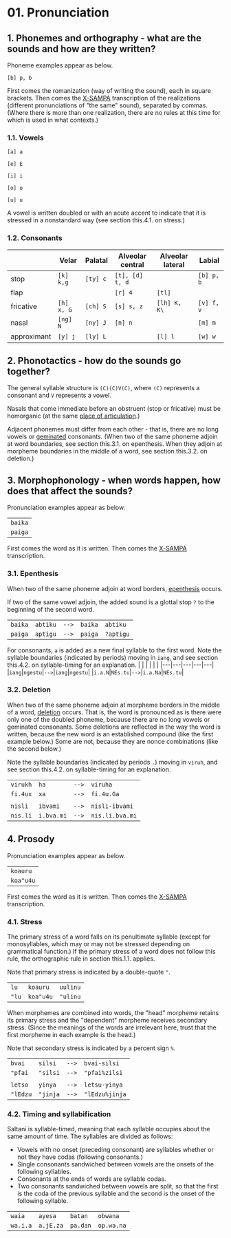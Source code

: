 # 01. Pronunciation

## 1. Phonemes and orthography - what are the sounds and how are they written?

Phoneme examples appear as below.

```[b] p, b```

First comes the romanization (way of writing the sound), each in square brackets.
Then comes the [X-SAMPA](https://en.wikipedia.org/wiki/X-SAMPA) transcription
of the realizations (different pronunciations of "the same" sound), separated by
commas. (Where there is more than one realization, there are no rules at this time
for which is used in what contexts.)

### 1.1. Vowels

```[a] a```

```[e] E```

```[i] i```

```[o] o```

```[u] u```

A vowel is written doubled or with an acute accent to indicate that it is stressed in
a nonstandard way (see section this.4.1. on stress.)

### 1.2. Consonants

| | Velar | Palatal | Alveolar central | Alveolar lateral | Labial |
|---|---|---|---|---|---|
| stop | ```[k] k,g``` | ```[ty] c``` | ```[t], [d] t, d``` | | ```[b] p, b``` |
| flap | | | ```[r] 4``` | ```[tl]``` | |
| fricative | ```[h] x, G``` | ```[ch] S``` | ```[s] s, z``` | ```[lh] K, K\ ``` | ```[v] f, v``` |
| nasal | ```[ng] N``` | ```[ny] J``` | ```[n] n``` | | ```[m] m``` |
| approximant | ```[y] j``` | ```[ly] L``` | | ```[l] l``` | ```[w] w``` |

## 2. Phonotactics - how do the sounds go together?

The general syllable structure is ```(C)(C)V(C)```, where ```(C)``` represents a
consonant and ```V``` represents a vowel.

Nasals that come immediate before an obstruent (stop or fricative) must be homorganic
(at the same [place of articulation](https://en.wikipedia.org/wiki/Place_of_articulation).)

Adjacent phonemes must differ from each other - that is, there are no long vowels or
[geminated](https://en.wikipedia.org/wiki/Gemination) consonants. (When two of the
same phoneme adjoin at word boundaries, see section this.3.1. on epenthesis. When they
adjoin at morpheme boundaries in the middle of a word, see section this.3.2. on
deletion.)

## 3. Morphophonology - when words happen, how does that affect the sounds?

Pronunciation examples appear as below.

| |
|---|
|```baika```|
|```paiga```|

First comes the word as it is written. Then comes the
[X-SAMPA](https://en.wikipedia.org/wiki/X-SAMPA) transcription.

### 3.1. Epenthesis

When two of the same phoneme adjoin at word borders, [epenthesis](https://en.wikipedia.org/wiki/Epenthesis)
occurs.

If two of the same vowel adjoin, the added sound is a glottal stop ```?``` to the
beginning of the second word.

| | | | | |
|---|---|---|---|---|
|```baika```|```abtiku```|```-->```|```baika```|```abtiku```|
|```paiga```|```aptigu```|```-->```|```paiga```|```?aptigu```|

For consonants, ```a``` is added as a new final syllable to the first word. Note the
syllable boundaries (indicated by periods) moving in ```iang```, and see section this.4.2.
on syllable-timing for an explanation.
| | | | | |
|---|---|---|---|---|
|```iang```|```ngestu```|```-->```|```iang```|```ngestu```|
|```i.a.N```|```NEs.tu```|```-->```|```i.a.Na```|```NEs.tu```|

### 3.2. Deletion

When two of the same phoneme adjoin at morpheme borders in the middle of a word,
[deletion](https://en.wikipedia.org/wiki/Elision) occurs. That is, the word is
pronounced as is there were only one of the doubled phoneme, because there are no
long vowels or geminated consonants. Some deletions are reflected in the way the
word is written, because the new word is an established compound (like the first
example below.) Some are not, because they are nonce combinations (like the second
below.)

Note the syllable boundaries (indicated by periods ```.```) moving in ```viruh```, and
see section this.4.2. on syllable-timing for an explanation.

| | | | |
|---|---|---|---|
|```virukh```|```ha```|```-->```|```viruha```|
|```fi.4ux```|```xa```|```-->```|```fi.4u.Ga```|
| | | | |
|```nisli```|```ibvami```|```-->```|```nisli-ibvami```|
|```nis.li```|```i.bva.mi```|```-->```|```nis.li.bva.mi```|

## 4. Prosody

Pronunciation examples appear as below.

| |
|---|
|```koauru```|
|```koa"u4u```|

First comes the word as it is written. Then comes the
[X-SAMPA](https://en.wikipedia.org/wiki/X-SAMPA) transcription.

### 4.1. Stress

The primary stress of a word falls on its penultimate syllable (except for
monosyllables, which may or may not be stressed depending on grammatical function.)
If the primary stress of a word does not follow this rule, the orthographic rule
in section this.1.1. applies.

Note that primary stress is indicated by a double-quote ```"```.

| | | |
|---|---|---|
|```lu```|```koauru```|```uulinu```|
|```"lu```|```koa"u4u```|```"ulinu```|

When morphemes are combined into words, the "head" morpheme retains its primary stress
and the "dependent" morpheme receives secondary stress. (Since the meanings of the
words are irrelevant here, trust that the first morpheme in each example is the head.)

Note that secondary stress is indicated by a percent sign ```%```.

| | | | |
|---|---|---|---|
|```bvai```|```silsi```|```-->```|```bvai-silsi```|
|```"pfai```|```"silsi```|```-->```|```"pfai%zilsi```|
| | | | |
|```letso```|```yinya```|```-->```|```letsu-yinya```|
|```"lEdzu```|```"jinja```|```-->```|```"lEdzu%jinja```|

### 4.2. Timing and syllabification

Saltani is syllable-timed, meaning that each syllable occupies about the same amount
of time. The syllables are divided as follows:

* Vowels with no onset (preceding consonant) are syllables whether or not they have
codas (following consonants.)
* Single consonants sandwiched between vowels are the onsets of the following
syllables.
* Consonants at the ends of words are syllable codas.
* Two consonants sandwiched between vowels are split, so that the first is the
coda of the previous syllable and the second is the onset of the following syllable.

| | | | |
|---|---|---|---|
|```waia```|```ayesa```|```batan```|```obwana```|
|```wa.i.a```|```a.jE.za```|```pa.dan```|```op.wa.na```|